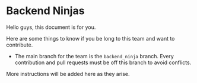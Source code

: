 # Backend Ninjas

Hello guys, this document is for you.

Here are some things to know if you be long to this team and want to contribute.

- The main branch for the team is the `backend_ninja` branch. Every contribution and pull requests must be off this branch to avoid conflicts.

More instructions will be added here as they arise.
